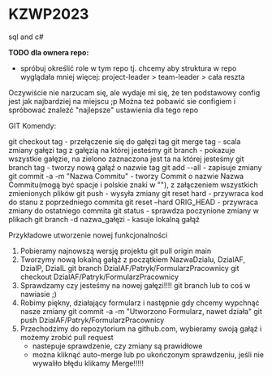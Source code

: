 # KZWP2023
sql and c#

**TODO dla ownera repo:**
- spróbuj określić role w tym repo tj. chcemy aby struktura w repo wyglądała mniej więcej: project-leader > team-leader > cała reszta

Oczywiście nie narzucam się, ale wydaje mi się, że ten podstawowy config jest jak najbardziej na miejscu ;p
Można też pobawić sie configiem i spróbować znaleźć "najlepsze" ustawienia dla tego repo


GIT Komendy:

git checkout tag - przełączenie się do gałęzi tag
git merge tag - scala zmiany gałęzi tag z gałęzią na której jesteśmy
git branch - pokazuje wszystkie gałęzie, na zielono zaznaczona jest ta na której jesteśmy
git branch tag - tworzy nową gałąź o nazwie tag
git add --all - zapisuje zmiany
git commit -a -m "Nazwa Commitu" - tworzy Commit o nazwie Nazwa Commitu(mogą być spacje i polskie znaki w ""), z załączeniem wszystkich zmienionych plików 
git push - wysyła zmiany
git reset hard - przywraca kod do stanu z poprzedniego commita
git reset –hard ORIG_HEAD - przywraca zmiany do ostatniego commita
git status - sprawdza poczynione zmiany w plikach
git branch -d nazwa_gałęzi - kasuje lokalną gałąź

Przykładowe utworzenie nowej funkcjonalności
1. Pobieramy najnowszą wersję projektu
    git pull origin main
2. Tworzymy nową lokalną gałąź z początkiem NazwaDzialu, DzialAF, DzialP, DzialL
    git branch DzialAF/Patryk/FormularzPracownicy
    git checkout DzialAF/Patryk/FormularzPracownicy
3. Sprawdzamy czy jesteśmy na nowej gałęzi!!!!
    git branch
    lub to coś w nawiasie ;)
4. Robimy piękny, działający formularz i następnie gdy chcemy wypchnąć nasze zmiany
    git commit -a -m "Utworzono Formularz, nawet działa"
    git push DzialAF/Patryk/FormularzPracownicy
5. Przechodzimy do repozytorium na github.com, wybieramy swoją gałąź i możemy zrobić pull request
    - nastepuje sprawdzenie, czy zmiany są prawidłowe
    - można kliknąć auto-merge lub po ukończonym sprawdzeniu, jeśli nie wywaliło błędu klikamy Merge!!!!!
